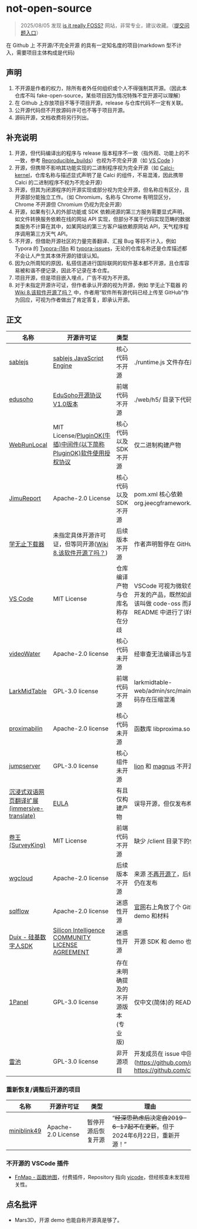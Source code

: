 # not-open-source

> 2025/08/05 发现 [is it really FOSS?](https://isitreallyfoss.com/projects/) 网站，非常专业，建议收藏。（[提交问题入口](https://codeberg.org/danb/isitreallyfoss/issues)）

在 Github 上 不开源/不完全开源 的具有一定知名度的项目(markdown 型不计入，需要项目主体构成是代码)

## 声明

1. 不开源是作者的权力，除所有者外任何组织或个人不得强制其开源。（因此本仓库不叫 fake-open-source，某些项目因为情况特殊不宜开源可以理解）
2. 在 Github 上存放项目不等于项目开源，release 与仓库代码不一定有关联。
3. 公开源代码但不开放源码许可也不等于项目开源。
4. 源码开源，文档收费将另行列出。

## 补充说明
1. 开源，但代码编译出的程序与 release 版本程序不一致（指外观、功能上的不一致，参考 [Reproducible_builds](https://en.wikipedia.org/wiki/Reproducible_builds)）也视为不完全开源（如 [VS Code](https://github.com/microsoft/vscode) ）
2. 开源，但携带不影响其功能实现的二进制程序视为完全开源（如 [Calci-kernel](https://github.com/Iraka-C/Calci-kernel)，仓库名称与描述显式声明了是 Calci 的组件，不易混淆，因此携带 Calci 的二进制程序不视为不完全开源）
3. 开源，但其为闭源程序的开源实现或部分视为完全开源，但名称应有区分，且开源部分能独立工作。（如 Chromium，名称与 Chrome 有明显区分，Chrome 不开源但 Chromium 仍视为完全开源）
4. 开源，如果有引入的外部功能或 SDK 依赖闭源的第三方服务需要显式声明，如文件转换服务依赖在线的网站 API 实现，但部分不属于代码实现范畴的数据类服务不计算在其中，如某网站的第三方客户端依赖原网站 API，天气程序程序调用第三方天气 API。
5. 不开源，但借助开源社区的力量完善翻译、汇报 Bug 等将不计入，例如 Typora 的 [Typora-i18n](https://github.com/typora/Typora-i18n) 和 [typora-issues](https://github.com/typora/typora-issues)，无论的仓库名称还是仓库描述都不会让人产生其本体开源的错误认知。
6. 因为众所周知的原因，私搭信道进行国际联网的软件基本都不开源，且仓库容易被和谐不便记录，因此不记录在本仓库。
7. 项目开源，但是项目嵌入埋点，广告不视为不开源。
8. 对于未指定开源许可证，但作者承认开源的视为开源，例如 学无止下载器 的 [Wiki 8.该软件开源了吗？](https://github.com/PyJun/Mooc_Downloader/wiki#8%E8%AF%A5%E8%BD%AF%E4%BB%B6%E5%BC%80%E6%BA%90%E4%BA%86%E5%90%97) 中，作者用“软件所有源代码已经上传至 GitHub”作为回应，可视为作者做出了肯定答复，即承认开源。

## 正文

| 名称 | 开源许可证 | 类型 | 理由 |
| - | - | - | - |
| [sablejs](https://github.com/sablejs/sablejs) | [sablejs JavaScript Engine](https://github.com/sablejs/sablejs/blob/master/LICENSE) | 核心代码不开源 | ./runtime.js 文件存在压缩混淆 | 
| [edusoho](https://github.com/edusoho/edusoho) | [EduSoho开源协议V1.0版本](https://github.com/EduSoho/EduSoho/wiki/EduSoho%E5%BC%80%E6%BA%90%E5%8D%8F%E8%AE%AEV1.0%E7%89%88%E6%9C%AC) | 前端代码不开源 | ./web/h5/ 目录下代码存在压缩混淆 |
| [WebRunLocal](https://github.com/wangzuohuai/WebRunLocal) | MIT License/[PluginOK(牛插)中间件(以下简称PluginOK)软件使用授权协议](https://github.com/wangzuohuai/WebRunLocal/blob/master/license.txt) | 核心代码以及 SDK 不开源 | 仅二进制构建产物 |
| [JimuReport](https://github.com/jeecgboot/JimuReport) | Apache-2.0 License | 核心代码以及 SDK 不开源 | pom.xml 核心依赖 org.jeecgframework.jimureport 不开源 |
| [学无止下载器](https://github.com/PyJun/Mooc_Downloader) | 未指定具体开源许可证，但等同开源([Wiki 8.该软件开源了吗？](https://github.com/PyJun/Mooc_Downloader/wiki#8%E8%AF%A5%E8%BD%AF%E4%BB%B6%E5%BC%80%E6%BA%90%E4%BA%86%E5%90%97)) | 后续版本不开源 | 作者声明暂停在 GitHub 上更新后续代码 |
| [VS Code](https://github.com/microsoft/vscode) | MIT License | 仓库编译产物与仓库名称存在分歧 | VSCode 可视为微软在 Code-OSS 基础上进行二次开发的产品，既然如此那 Code-OSS 的仓库名称应该叫做 code-oss 而非 vscode，虽然微软在 README 中进行了详细说明但仍有误导性 |
| [videoWater](https://github.com/suifengqjn/videoWater) | Apache-2.0 license | 核心代码未开源 | 经审查无法编译出与宣传相符的预期产物 |
| [LarkMidTable](https://github.com/birdLark/LarkMidTable) | GPL-3.0 license | 前端代码不开源 | larkmidtable-web/admin/src/main/resources/static/ 目录下代码存在压缩混淆 |
| [proximabilin](https://github.com/alibaba/proximabilin) | Apache-2.0 license | 核心代码未开源 | 函数库 libproxima.so 未开源 |
| [jumpserver](https://github.com/jumpserver/jumpserver) | GPL-3.0 license | 核心组件未开源 | [lion](https://github.com/jumpserver/lion-release.git) 和 [magnus](https://github.com/jumpserver/magnus-release.git) 不开源 |
| [沉浸式双语网页翻译扩展(immersive-translate)](https://github.com/immersive-translate/immersive-translate) | [EULA](https://github.com/sablejs/sablejs/blob/master/LICENSE) | 有且仅构建产物 | 误导开源，但仅发布构建产物 |
| [卷王(SurveyKing)](https://github.com/javahuang/SurveyKing) | MIT License | 前端代码不开源 | 缺少 /client 目录下的代码 |
| [wgcloud](https://github.com/tianshiyeben/wgcloud) | Apache-2.0 license | 后续版本不开源 | 来源 [不再开源了](https://www.v2ex.com/t/679704)，后续 3.x 版本不开源，但 release 仍在发布 |
| [sqlflow](https://github.com/sqlparser/sqlflow_public) | Apache-2.0 license | 迷惑性开源 | [官网](https://sqlflow.gudusoft.com/#/)右上角放了个 Github 的链接，点过来却只有 demo 和材料 |
| [Duix - 硅基数字人SDK](https://github.com/GuijiAI/duix.ai) | [Silicon Intelligence COMMUNITY LICENSE AGREEMENT](https://github.com/GuijiAI/duix.ai/blob/main/LICENSE) | 迷惑性开源 | 开源 SDK 和 demo 也敢自称开源？ |
| [1Panel](https://github.com/1Panel-dev/1Panel) | GPL-3.0 license | 存在未明确提及的不开源版本(专业版) | 仅中文(简体)的 README 中提及存在专业版 |
| [雷池](https://github.com/chaitin/SafeLine) | GPL-3.0 license | 非开源项目 | 开发成员在 issue 中回复时表示该项目源码不开源(<https://github.com/chaitin/SafeLine/issues/20>、<https://github.com/chaitin/SafeLine/issues/496>) |

### 重新恢复/调整后开源的项目

| 名称 | 开源许可证 | 类型 | 理由 |
| - | - | - | - |
| [miniblink49](https://github.com/weolar/miniblink49) | Apache-2.0 License | 暂停开源后恢复开源 | “~~经深思熟虑后决定自2019-6-17起不在更新~~。但于2024年6月22日，重新开源！” |

### 不开源的 VSCode 插件

+ [FnMap - 函数地图](https://marketplace.visualstudio.com/items?itemName=chensuiyi.fn-map)，付费插件，Repository 指向 [yicode](https://gitee.com/yicode-team/yicode)，但经核查未发现相关性。

## 点名批评

+ Mars3D，开源 demo 也能自称开源真是够了。
